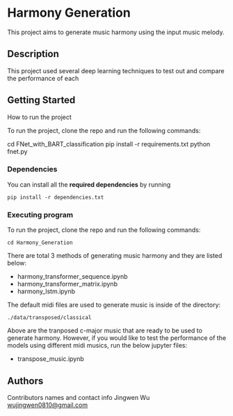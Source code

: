 # Harmony Generation

This project aims to generate music harmony using the input music melody.

## Description

This project used several deep learning techniques to test out and compare the performance of each 

## Getting Started

How to run the project

To run the project, clone the repo and run the following commands:

cd FNet_with_BART_classification
pip install -r requirements.txt
python fnet.py



### Dependencies
You can install all the **required dependencies** by running
```
pip install -r dependencies.txt
```


### Executing program

To run the project, clone the repo and run the following commands:

```
cd Harmony_Generation
```

There are total 3 methods of generating music harmony and they are listed below:
* harmony_transformer_sequence.ipynb
* harmony_transformer_matrix.ipynb
* harmony_lstm.ipynb

The default midi files are used to generate music is inside of the directory:
```
./data/transposed/classical
```
Above are the tranposed c-major music that are ready to be used to generate harmony. However, if you would like to test the performance of the models using different midi musics, run the below jupyter files:
* transpose_music.ipynb



## Authors

Contributors names and contact info
Jingwen Wu
wujingwen0810@gmail.com


